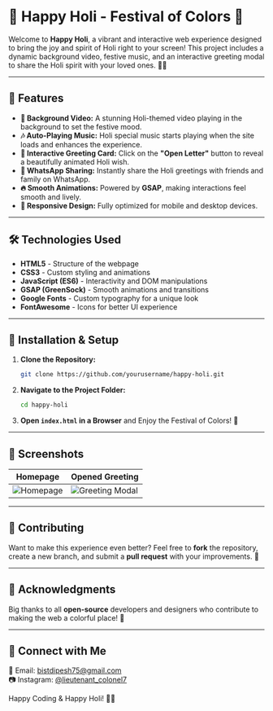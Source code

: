# 🌈 Happy Holi - Festival of Colors 🎨

Welcome to **Happy Holi**, a vibrant and interactive web experience designed to bring the joy and spirit of Holi right to your screen! This project includes a dynamic background video, festive music, and an interactive greeting modal to share the Holi spirit with your loved ones. 🎊🎶

---

## 🎉 Features

- **🎥 Background Video:** A stunning Holi-themed video playing in the background to set the festive mood.
- **🎶 Auto-Playing Music:** Holi special music starts playing when the site loads and enhances the experience.
- **📜 Interactive Greeting Card:** Click on the **"Open Letter"** button to reveal a beautifully animated Holi wish.
- **💬 WhatsApp Sharing:** Instantly share the Holi greetings with friends and family on WhatsApp.
- **🔥 Smooth Animations:** Powered by **GSAP**, making interactions feel smooth and lively.
- **🌟 Responsive Design:** Fully optimized for mobile and desktop devices.

---

## 🛠️ Technologies Used

- **HTML5** - Structure of the webpage
- **CSS3** - Custom styling and animations
- **JavaScript (ES6)** - Interactivity and DOM manipulations
- **GSAP (GreenSock)** - Smooth animations and transitions
- **Google Fonts** - Custom typography for a unique look
- **FontAwesome** - Icons for better UI experience

---

## 🚀 Installation & Setup

1. **Clone the Repository:**
   ```sh
   git clone https://github.com/yourusername/happy-holi.git
   ```
2. **Navigate to the Project Folder:**
   ```sh
   cd happy-holi
   ```
3. **Open `index.html` in a Browser** and Enjoy the Festival of Colors! 🎨

---

## 📸 Screenshots

| Homepage | Opened Greeting |
|----------|---------------|
| ![Homepage](https://via.placeholder.com/400) | ![Greeting Modal](https://via.placeholder.com/400) |

---

## 🎁 Contributing

Want to make this experience even better? Feel free to **fork** the repository, create a new branch, and submit a **pull request** with your improvements. 🚀

---

## 💖 Acknowledgments

Big thanks to all **open-source** developers and designers who contribute to making the web a colorful place! 🎨

---

## 📢 Connect with Me

📧 Email: [bistdipesh75@gmail.com](mailto:bistdipesh75@gmail.com)  
📷 Instagram: [@lieutenant_colonel7]((https://www.instagram.com/lieutenant_colonel7/))  

Happy Coding & Happy Holi! 🎊✨

